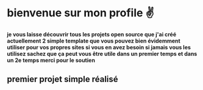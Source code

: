 <h1>bienvenue sur mon profile ✌</h1>
<h4> je vous laisse découvrir tous les projets open source que j'ai créé actuellement 2 simple template que vous pouvez bien évidemment utiliser pour vos propres sites si vous en avez besoin si jamais vous les utilisez sachez que ça peut vous être utile dans un premier temps et dans un 2e temps merci pour le soutien</h4>
<h2>premier projet simple réalisé</h2>
<img href="https://cdn.discordapp.com/attachments/1295455896264245370/1319863462465110086/Capture_decran_2024-12-20_190130.png?ex=67678223&is=676630a3&hm=f0809cba16f880a11afee5c0e175b4523bfb6cede9f18122025f873218c6de39&"></img>

